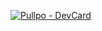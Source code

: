 [![Pullpo - DevCard](https://devcard.pullpo.io/api?user_id=cdlpmfu9g70s73ce0nbg&custom_title=amillan%20%40%20Peersyst%20Technology&custom_subtitle=Developer&show_icons=true&disable_animations=false&title_color=a08337&text_color=ffffff&icon_color=a08337&ring_color=ffffff&bg_color=1a272b&image_url=https%3A%2F%2Flh3.googleusercontent.com%2Ffife%2FAKsag4NFT4FnmYrNYGs79eZ5xKNEDsUxW8uDvaOiU0dXJZKtYf-QcAPnejyDgWlx3Qc_aPhJPmHI5Dt9-Es6-5SXvjGqHvEzHhzgwpOQYeSdN5yn0w2Z-soec88mrUQg-LJPqv4AmFINM2G5WMh2EB-ywTkb_jJbZrDk5atzybztSqPOXExalbU85AjmdTjPPPejdeofTtFU9q6ZqKyDIgQP4A7rzh0vHYMosjsCtdBU-lec38NmbPLmdWUFLBc6pucq51YM9eirbYc0zRUDPbTo8yDWq69rSww5eo_PpHPwM2JoauX1Za5C4uIIpwmT0md0kCcWaMmSId4UoZEe1dJ5-j89HAKgzMQB4rMHu8MwK8HQqpkhDkQQaAIpozu1pqlfriBMjFwNTSzJR5jUkugDhsAEsC5hudOLT-OeEynx47lfkTUJnU0kXy-AthIchIrAdoV4B2JpIDz6-T1ttDDa0-eu-lGAvZYbkyRG6zYeqVRIhAPViDXPGjSBO12nJUizC-Bm7LRyqiV1-QX6Z5CBcKIwugYd027g-UxS5hZ6fSuxo_oQ9IYO5DSTTi-5dQTNGBSxiBveDEHXCzu2U7rJ-QII6DYphpB_L5ZZY1JIQgGuaeEq2VrduyNfel2hRpvt1EE1IZcZgj8uW5HOMvAMJPN1HKjPmq9OZZpzoV5KckVLGLS2P46dcW_YEHE_jMf4UZ3iahhFsxHQ8BHDcWsNpMqA1iQ482QAItWadZSyuWDSQ7mCnOZI4Wgg2yuy4Y3ipTCHtiRpdGDy6jOA-qx1WgJW0VVZ8Gd3WMFUkLYA7Lqn-V1KWBDV75lq3RisrhHShjlwxivxWSnetWFYBG1ocXCfg3jLdxZ5hdqBtHo5jusrXpqHuLt6wT4T9JZmKOFSpmarcR2wrpUMrfQbLvQYV_WKeeHl078i6k0vcRy7F3Qgk_H2j4KRmmjUWAbJK3x7dr64p-7ooget2HVX90pjuUeXl-xuInFHetz5ghRNSF58In0rtS7bMDKtrD5vEz-kuhtVeDMNC6SxmhbQDNpiyPRwrZlvuyneYRdCYS73x1KokCRR6bDzmFD4XyNHurYBc8uchRseOAS82cY0gcCovFM_nHocA69yS9Xc0jEpEVaNpxo-6xK8Wmod_ElNGl29cnoidIjHvQyqWQwjRVpsEEv0uZwqFLdFAysIUvl4pjFEh098D9yhz0IPj1SzqQZ3HN6KOjLHA9VjsU1XzZfy0tv7CXYZR0-IjYOtoUP8pQRjb6fWvM_TfpcyzATWYqwvnPsMfc0fIPM5H6BLzfaof5ZuYroG_vuwPGuzeSvSU-JaU7zWEzyi8TgnsvA8nW32Dpq0p1eLcjNdWB5WLWvmRp0E9u0iwEDDMPO3kYVMHRAAf7W3iwzHT_xl7uZ9SJuONgLszJ3q8vIYkrYIyRxXMsrOxELE5bcGRCrgq3ZYeFVple6LdeDT0B1YwcOekJS139flnBjDVz9gliWjRiAejPV4LK5cscskjFWpb60hSxR7OeHSO4sx_Vnv7DF39X7UI68Kgy-JSrd7N-COWLiW8pj1AM-kF7-Qrd42-t9HDlbpP5PcJFh3XaAqrChd9sXvPnT1KOPiiRzL0dfk%3Dw1920-h990)](https://pullpo.io/products/devcard)
<!--[![Top Langs](https://github-readme-stats.vercel.app/api/top-langs/?username=AgustinMJ&layout=compact&langs_count=10&theme=tokyonight)](https://github.com/anuraghazra/github-readme-stats)
>-->

<!--
**AgustinMJ/AgustinMJ** is a ✨ _special_ ✨ repository because its `README.md` (this file) appears on your GitHub profile.

Here are some ideas to get you started:

- 🔭 I’m currently working on ...
- 🌱 I’m currently learning ...
- 👯 I’m looking to collaborate on ...
- 🤔 I’m looking for help with ...
- 💬 Ask me about ...
- 📫 How to reach me: ...
- 😄 Pronouns: ...
- ⚡ Fun fact: ...

